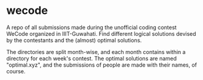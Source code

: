 # wecode
A repo of all submissions made during the unofficial coding contest WeCode organized in IIIT-Guwahati. Find different logical solutions devised by the contestants and the (almost) optimal solutions. 

The directories are split month-wise, and each month contains within a directory for each week's contest.
The optimal solutions are named "optimal.xyz", and the submissions of people are made with their names, of course.
